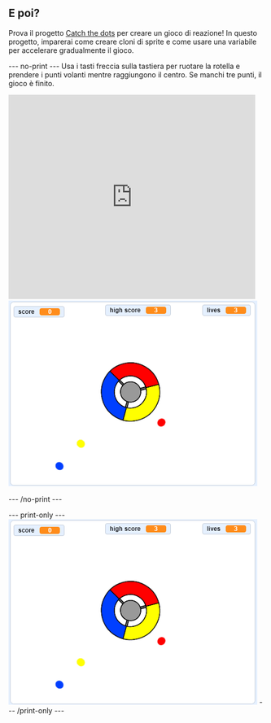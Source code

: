 ## E poi?

Prova il progetto [Catch the dots](https://projects.raspberrypi.org/en/projects/catch-the-dots?utm_source=pathway&utm_medium=whatnext&utm_campaign=projects) per creare un gioco di reazione! In questo progetto, imparerai come creare cloni di sprite e come usare una variabile per accelerare gradualmente il gioco.

\--- no-print \--- Usa i tasti freccia sulla tastiera per ruotare la rotella e prendere i punti volanti mentre raggiungono il centro. Se manchi tre punti, il gioco è finito.

<div class="scratch-preview">
  <iframe allowtransparency="true" width="485" height="402" src="https://scratch.mit.edu/projects/embed/252923761/?autostart=false" frameborder="0" scrolling="no"></iframe>
  <img src="images/dots-final.png">
</div>

\--- /no-print \---

\--- print-only \--- ![Dots screenshot](images/dots-final.png) \--- /print-only \---